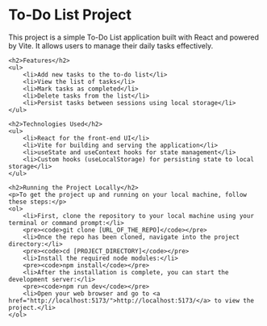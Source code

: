   <h1>To-Do List Project</h1>
    <p>This project is a simple To-Do List application built with React and powered by Vite. It allows users to manage their daily tasks effectively.</p>

    <h2>Features</h2>
    <ul>
        <li>Add new tasks to the to-do list</li>
        <li>View the list of tasks</li>
        <li>Mark tasks as completed</li>
        <li>Delete tasks from the list</li>
        <li>Persist tasks between sessions using local storage</li>
    </ul>

    <h2>Technologies Used</h2>
    <ul>
        <li>React for the front-end UI</li>
        <li>Vite for building and serving the application</li>
        <li>useState and useContext hooks for state management</li>
        <li>Custom hooks (useLocalStorage) for persisting state to local storage</li>
    </ul>

    <h2>Running the Project Locally</h2>
    <p>To get the project up and running on your local machine, follow these steps:</p>
    <ol>
        <li>First, clone the repository to your local machine using your terminal or command prompt:</li>
        <pre><code>git clone [URL_OF_THE_REPO]</code></pre>
        <li>Once the repo has been cloned, navigate into the project directory:</li>
        <pre><code>cd [PROJECT_DIRECTORY]</code></pre>
        <li>Install the required node modules:</li>
        <pre><code>npm install</code></pre>
        <li>After the installation is complete, you can start the development server:</li>
        <pre><code>npm run dev</code></pre>
        <li>Open your web browser and go to <a href="http://localhost:5173/">http://localhost:5173/</a> to view the project.</li>
    </ol>

